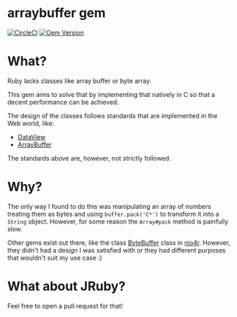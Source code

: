 
# arraybuffer gem

[![CircleCI](https://circleci.com/gh/andrepiske/rb-arraybuffer.svg?style=shield)](https://circleci.com/gh/andrepiske/rb-arraybuffer)
[![Gem Version](https://badge.fury.io/rb/arraybuffer.svg)](https://badge.fury.io/rb/arraybuffer)

# What?

Ruby lacks classes like array buffer or byte array.

This gem aims to solve that by implementing that natively in C so that
a decent performance can be achieved.

The design of the classes follows standards that are implemented in the
Web world, like:

- [DataView](https://developer.mozilla.org/en-US/docs/Web/JavaScript/Reference/Global_Objects/DataView)
- [ArrayBuffer](https://developer.mozilla.org/en-US/docs/Web/JavaScript/Reference/Global_Objects/ArrayBuffer)

The standards above are, however, not strictly followed.

# Why?

The only way I found to do this was manipulating an array of numbers
treating them as bytes and using `buffer.pack('C*')` to transform it
into a `String` object. However, for some reason the `Array#pack` method
is painfully slow.

Other gems exist out there, like the class
[ByteBuffer](https://www.rubydoc.info/gems/nio4r/2.5.2/NIO/ByteBuffer)
class in [nio4r](https://rubygems.org/gems/nio4r). However, they
didn't had a design I was satisfied with or they had different purposes
that wouldn't suit my use case :)

# What about JRuby?

Feel free to open a pull request for that!
